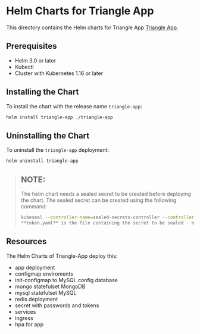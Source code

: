# Helm Charts for Triangle App

This directory contains the Helm charts for Triangle App [Triangle App](/app/Readme.md).

## Prerequisites

- Helm 3.0 or later
- Kubectl
- Cluster with Kubernetes 1.16 or later

## Installing the Chart

To install the chart with the release name `triangle-app`:

```bash
helm install triangle-app ./triangle-app
```

## Uninstalling the Chart

To uninstall the `triangle-app` deployment:

```bash
helm uninstall triangle-app
```

> ## NOTE:
> The helm chart needs a sealed secret to be created before deploying the chart. The sealed secret can be created using the following command:
> ```bash
> kubeseal --controller-name=sealed-secrets-controller --controller-namespace=kube-system --format yaml < token.yaml > sealed-secret.yaml
> **token.yaml** is the file containing the secret to be sealed - not included in the repository.
> ```

## Resources

The Helm Charts of Triangle-App deploy this:

- app deployment
- configmap enviroments
- init-configmap to MySQL config database
- mongo statefulset MongoDB
- mysql statefulset MySQL
- redis deployment
- secret with passwords and tokens
- services
- ingress
- hpa for app